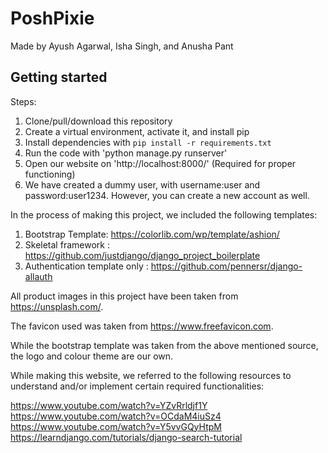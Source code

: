 # PoshPixie

Made by Ayush Agarwal, Isha Singh, and Anusha Pant

## Getting started

Steps:

1. Clone/pull/download this repository
2. Create a virtual environment, activate it, and install pip
3. Install dependencies with `pip install -r requirements.txt`
3. Run the code with 'python manage.py runserver' 
4. Open our website on 'http://localhost:8000/' (Required for proper functioning)  
5. We have created a dummy user, with username:user and password:user1234. However, you can create a new account as well.


In the process of making this project, we included the following templates:

1. Bootstrap Template: https://colorlib.com/wp/template/ashion/
2. Skeletal framework : https://github.com/justdjango/django_project_boilerplate 
3. Authentication template only : https://github.com/pennersr/django-allauth

All product images in this project have been taken from https://unsplash.com/.

The favicon used was taken from https://www.freefavicon.com.

While the bootstrap template was taken from the above mentioned source, the logo and colour theme are our own.

While making this website, we referred to the following resources to understand and/or implement certain required functionalities:

https://www.youtube.com/watch?v=YZvRrldjf1Y
https://www.youtube.com/watch?v=OCdaM4iuSz4
https://www.youtube.com/watch?v=Y5vvGQyHtpM
https://learndjango.com/tutorials/django-search-tutorial    